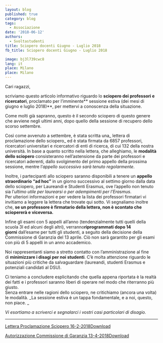 ```yaml
---
layout: blog
published: true
category: blog
tags:
  - Associazione
date: '2018-06-12'
authors:
  - Svoltastudenti
title: Sciopero docenti Giugno - Luglio 2018
fb_title: Sciopero docenti Giugno - Luglio 2018

image: bj3l739cwc8
lang: it
place: Milano
place: Milano
---
```


Cari ragazzi,

scriviamo questo articolo informativo riguardo lo **sciopero dei professori e ricercatori**, proclamato per l’imminente** sessione estiva (dei mesi di giugno e luglio 2018)**, per mettervi a conoscenza della situazione. 

Come molti già sapranno, questo è il secondo sciopero di questo genere che avviene negli ultimi anni, dopo quello della sessione di recupero dello scorso settembre.

Così come avvenuto a settembre, è stata scritta una_ lettera di proclamazione dello sciopero_ ed è stata firmata da 6857 professori, ricercatori universitari e ricercatori di enti di ricerca, di cui 132 della nostra università. In base a quanto scritto nella lettera, che alleghiamo, le **modalità dello sciopero** consisteranno nell’astensione da parte dei professori e ricercatori aderenti, dallo svolgimento del primo appello della prossima sessione, mentre l’_appello successivo sarà tenuto regolarmente_.

Inoltre, i partecipanti allo sciopero saranno disponibili a tenere un **appello straordinario “ad hoc”** in un giorno successivo al settimo giorno dalla data dello sciopero, per Laureandi e Studenti Erasmus, ove l’appello non tenuto sia l’_ultimo utile per laurearsi o per adempimenti per l’Erasmus_.   
Per ulteriori informazioni e per vedere la lista dei professori firmatari vi invitiamo a leggere la lettera che trovate qui sotto. Vi segnaliamo inoltre che, **se un professore è firmatario della lettera, non è scontato che sciopererà e viceversa.**

Infine gli esami con 5 appelli all’anno (tendenzialmente tutti quelli della scuola 3I ed alcuni degli altri), verranno**riprogrammati dopo 14 giorni** dall’esame per tutti gli studenti, a seguito della decisione della Commissione di Garanzia del 13 aprile. Ciò non sarà garantito per gli esami con più di 5 appelli in un anno accademico.

Noi rappresentanti siamo a stretto contatto con l’amministrazione al fine di **minimizzare i disagi per noi studenti**. C’è molta attenzione riguardo le situazioni più critiche da salvaguardare (laureandi, studenti Erasmus e potenziali candidati al DSU).

Ci teniamo a concludere esplicitando che quella appena riportata è la realtà dei fatti e i professori saranno liberi di operare nel modo che riterranno più giusto.  
Senza entrare nelle ragioni dello sciopero, ne critichiamo (ancora una volta) le modalità. _La sessione estiva è un tappa fondamentale, e a noi, questo, non piace. _

_Vi esortiamo a scriverci e segnalarci i vostri casi particolari di disagio._

* * *

[Lettera Proclamazione Sciopero 16-2-2018](https://new.svoltastudenti.it/wp-content/uploads/Lettera-Proclamazione-Sciopero-16-2-2018.pdf)[Download](https://new.svoltastudenti.it/wp-content/uploads/Lettera-Proclamazione-Sciopero-16-2-2018.pdf)

[Autorizzazione Commissione di Garanzia 13-4-2018](https://new.svoltastudenti.it/wp-content/uploads/Autorizzazione-Commissione-di-Garanzia-13-4-2018.pdf)[Download](https://new.svoltastudenti.it/wp-content/uploads/Autorizzazione-Commissione-di-Garanzia-13-4-2018.pdf)
